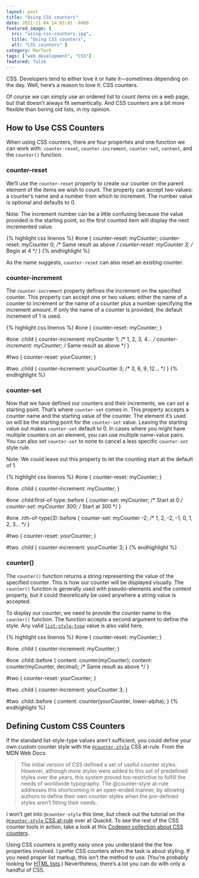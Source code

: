 ```yaml
---
layout: post
title: "Using CSS counters"
date: 2021-11-04 14:03:01 -0400
featured_image: {
  src: "using-css-counters.jpg",
  title: "Using CSS counters",
  alt: "CSS counters" }
category: MarTech
tags: ["web development", "CSS"]
featured: false
---
```


CSS. Developers tend to either love it or hate it—sometimes depending on the day. Well, here’s a reason to love it: CSS counters.

Of course we can simply use an ordered list to count items on a web page, but that doesn’t always fit semantically. And CSS counters are a bit more flexible than boring old lists, in my opinion.

## How to Use CSS Counters

When using CSS counters, there are four properties and one function we can work with: `counter-reset`, `counter-increment`, `counter-set`, `content`, and the `counter()` function.

### counter-reset

We’ll use the `counter-reset` property to create our counter on the parent element of the items we wish to count. The property can accept two values: a counter’s name and a number from which to increment. The number value is optional and defaults to 0.

Note: The increment number can be a little confusing because the value provided is the starting point, so the first counted item will display the next incremented value.

{% highlight css linenos %}
#one {
	counter-reset: myCounter;
	counter-reset: myCounter 0; /* Same result as above */
	counter-reset: myCounter 3; /* Begin at 4 */
}
{% endhighlight %}

As the name suggests, `counter-reset` can also reset an existing counter.

### counter-increment

The `counter-increment` property defines the increment on the specified counter. This property can accept one or two values: either the name of a counter to increment or the name of a counter plus a number specifying the increment amount. If only the name of a counter is provided, the default increment of 1 is used.

{% highlight css linenos %}
#one {
	counter-reset: myCounter;
}

#one .child {
	counter-increment: myCounter 1; /* 1, 2, 3, 4... */
	counter-increment: myCounter; /* Same result as above */
}

#two {
	counter-reset: yourCounter;
}

#two .child {
	counter-increment: yourCounter 3; /* 3, 6, 9, 12... */
}
{% endhighlight %}

### counter-set

Now that we have defined our counters and their increments, we can *set* a starting point. That’s where `counter-set` comes in. This property accepts a counter name and the starting value of the counter. The element it’s used on will be the starting point for the `counter-set` value. Leaving the starting value out makes `counter-set` default to 0. In cases where you might have multiple counters on an element, you can use multiple name-value pairs. You can also set `counter-set` to none to cancel a less specific `counter-set` style rule.

Note: We could leave out this property to let the counting start at the default of 1.

{% highlight css linenos %}
#one {
	counter-reset: myCounter;
}

#one .child {
	counter-increment: myCounter;
}

#one .child:first-of-type::before {
	counter-set: myCounter; /* Start at 0 */
	counter-set: myCounter 300; /* Start at 300 */
}

#one .nth-of-type(3)::before {
	counter-set: myCounter -2; /* 1, 2, -2, -1, 0, 1, 2, 3... */
}

#two {
	counter-reset: yourCounter;
}

#two .child {
	counter-increment: yourCounter 3;
}
{% endhighlight %}

### counter()

The `counter()` function returns a string representing the value of the specified counter. This is how our counter will be displayed visually. The `counter()` function is generally used with pseudo-elements and the content property, but it could theoretically be used anywhere a string value is accepted.

To display our counter, we need to provide the counter name to the `counter()` function. The function accepts a second argument to define the style. Any valid [`list-style-type`](https://developer.mozilla.org/en-US/docs/Web/CSS/list-style-type) value is also valid here.

{% highlight css linenos %}
#one {
	counter-reset: myCounter;
}

#one .child {
	counter-increment: myCounter;
}

#one .child::before {
	content: counter(myCounter);
	content: counter(myCounter, decimal); /* Same result as above */
}

#two {
	counter-reset: yourCounter;
}

#two .child {
	counter-increment: yourCounter 3;
}

#two .child::before {
	content: counter(yourCounter, lower-alpha);
}
{% endhighlight %}

## Defining Custom CSS Counters

If the standard list-style-type values aren’t sufficient, you could define your own custom counter style with the [`@counter-style`](https://developer.mozilla.org/en-US/docs/Web/CSS/@counter-style) CSS at-rule. From the MDN Web Docs:

> The initial version of CSS defined a set of useful counter styles. However, although more styles were added to this set of predefined styles over the years, this system proved too restrictive to fulfill the needs of worldwide typography. The @counter-style at-rule addresses this shortcoming in an open-ended manner, by allowing authors to define their own counter styles when the pre-defined styles aren’t fitting their needs.

I won’t get into `@counter-style` this time, but check out the tutorial on the [`@counter-style` CSS at-rule](https://www.quackit.com/css/at-rules/css_counter-style_at-rule.cfm) over at Quackit. To see the rest of the CSS counter tools in action, take a look at this [Codepen collection about CSS counters](https://codepen.io/collection/gYzzQv).

Using CSS counters is pretty easy once you understand the the few properties involved. I prefer CSS counters when the task is about styling. If you need proper list markup, this isn’t the method to use. (You’re probably looking for [HTML lists](https://www.freecodecamp.org/news/html-list-how-to-use-bullet-points-ordered-and-unordered-lists/).) Nevertheless, there’s a lot you can do with only a handful of CSS.